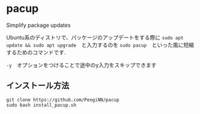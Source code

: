 # pacup
Simplify package updates

Ubuntu系のディストリで、パッケージのアップデートをする際に
```sudo apt update && sudo apt upgrade```　と入力するのを
```sudo pacup```　といった風に短縮するためのコマンドです.

```-y```　オプションをつけることで途中のy入力をスキップできます

## インストール方法
```
git clone https://github.com/PengiNN/pacup
sudo bash install_pacup.sh
```
